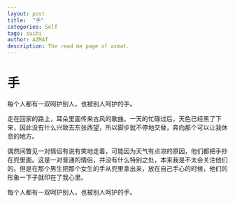 ```yaml
---
layout: post
title:  "手"
categories: Self
tags: suibi
author: AZMAT
description: The read me page of azmat.
---
```


手
====
每个人都有一双呵护别人，也被别人呵护的手。

走在回家的路上，耳朵里面传来古风的歌曲。一天的忙碌过后，天色已经黑了下来，因此没有什么兴致去东张西望，所以脚步就不停地交替，奔向那个可以让我休息的地方。

偶然间瞥见一对情侣有说有笑地走着，可能因为天气有点凉的原因，他们都把手抄在兜里面。这是一对普通的情侣，并没有什么特别之处，本来我是不太会关注他们的。但是在那个男生把那个女生的手从兜里拿出来，放在自己手心的时候，他们的形象一下子就印在了我心里。

每个人都有一双呵护别人，也被别人呵护的手。
